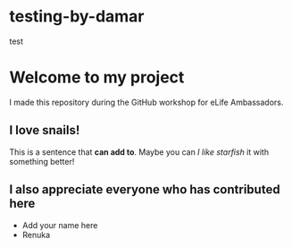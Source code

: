 # testing-by-damar
test
# Welcome to my project

I made this repository during the GitHub workshop for eLife Ambassadors.

## I love snails!

This is a sentence that **can add to**. Maybe you can _I like starfish_ it with something better!

## I also appreciate everyone who has contributed here

* Add your name here
* Renuka
